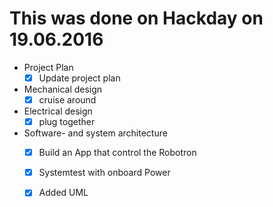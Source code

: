 # This was done on Hackday on 19.06.2016

* Project Plan
  - [x] Update project plan
* Mechanical design
  - [x] cruise around
* Electrical design
  - [x] plug together
* Software- and system architecture
  - [x] Build an App that control the Robotron
  - [x] Systemtest with onboard Power
  - [x] Added UML



